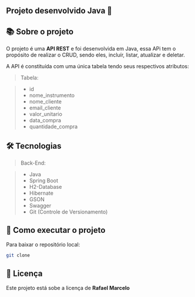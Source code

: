 ## Projeto desenvolvido Java 🚀

## 📚 Sobre o projeto

<p>
O projeto é uma <strong>API REST</strong> e foi desenvolvida em Java, essa APi tem o propósito de realizar o CRUD, sendo eles, incluír, listar, atualizar e deletar.

A API é constituída com uma única tabela tendo seus respectivos atributos:
</p>

> Tabela:

> - id 
> - nome_instrumento
> - nome_cliente
> - email_cliente
> - valor_unitario
> - data_compra
> - quantidade_compra


## 🛠 Tecnologias

> Back-End:

> - Java 
> - Spring Boot
> - H2-Database
> - Hibernate
> - GSON
> - Swagger
> - Git (Controle de Versionamento)

## 🚀 Como executar o projeto

Para baixar o repositório local: 

```bash
git clone
```

## 📝 Licença

Este projeto está sobe a licença de <strong>Rafael Marcelo</strong>
